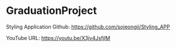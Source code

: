 # GraduationProject

Styling Application Github: https://github.com/sojeongii/Styling_APP

YouTube URL: https://youtu.be/X3jv4JsfjlM
